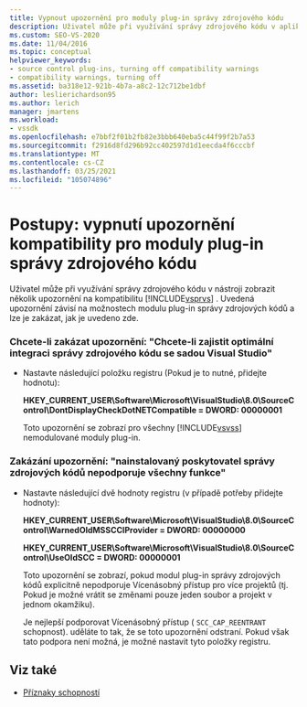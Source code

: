 ```yaml
---
title: Vypnout upozornění pro moduly plug-in správy zdrojového kódu
description: Uživatel může při využívání správy zdrojového kódu v aplikaci Visual Studio zobrazit několik upozornění na kompatibilitu. Přečtěte si, jak tato upozornění zakázat.
ms.custom: SEO-VS-2020
ms.date: 11/04/2016
ms.topic: conceptual
helpviewer_keywords:
- source control plug-ins, turning off compatibility warnings
- compatibility warnings, turning off
ms.assetid: ba318e12-921b-4b7a-a8c2-12c712be1dbf
author: leslierichardson95
ms.author: lerich
manager: jmartens
ms.workload:
- vssdk
ms.openlocfilehash: e7bbf2f01b2fb82e3bbb640eba5c44f99f2b7a53
ms.sourcegitcommit: f2916d8fd296b92cc402597d1d1eecda4f6cccbf
ms.translationtype: MT
ms.contentlocale: cs-CZ
ms.lasthandoff: 03/25/2021
ms.locfileid: "105074896"
---
```

# <a name="how-to-turn-off-compatibility-warnings-for-source-control-plug-ins"></a>Postupy: vypnutí upozornění kompatibility pro moduly plug-in správy zdrojového kódu

Uživatel může při využívání správy zdrojového kódu v nástroji zobrazit několik upozornění na kompatibilitu [!INCLUDE[vsprvs](../code-quality/includes/vsprvs_md.md)] . Uvedená upozornění závisí na možnostech modulu plug-in správy zdrojových kódů a lze je zakázat, jak je uvedeno zde.

### <a name="to-disable-the-warning-to-ensure-optimal-source-control-integration-with-visual-studio"></a>Chcete-li zakázat upozornění: "Chcete-li zajistit optimální integraci správy zdrojového kódu se sadou Visual Studio"

- Nastavte následující položku registru (Pokud je to nutné, přidejte hodnotu):

   **HKEY_CURRENT_USER\Software\Microsoft\VisualStudio\8.0\SourceControl\DontDisplayCheckDotNETCompatible = DWORD: 00000001**

   Toto upozornění se zobrazí pro všechny [!INCLUDE[vsvss](../extensibility/includes/vsvss_md.md)] nemodulované moduly plug-in.

### <a name="to-disable-the-warning-the-installed-source-control-provider-does-not-support-all-the-capabilities"></a>Zakázání upozornění: "nainstalovaný poskytovatel správy zdrojových kódů nepodporuje všechny funkce"

- Nastavte následující dvě hodnoty registru (v případě potřeby přidejte hodnoty):

     **HKEY_CURRENT_USER\Software\Microsoft\VisualStudio\8.0\SourceControl\WarnedOldMSSCCIProvider = DWORD: 00000000**

    **HKEY_CURRENT_USER\Software\Microsoft\VisualStudio\8.0\SourceControl\UseOldSCC = DWORD: 00000001**

     Toto upozornění se zobrazí, pokud modul plug-in správy zdrojových kódů explicitně nepodporuje Vícenásobný přístup pro více projektů (tj. Pokud je možné vrátit se změnami pouze jeden soubor a projekt v jednom okamžiku).

     Je nejlepší podporovat Vícenásobný přístup ( `SCC_CAP_REENTRANT` schopnost). uděláte to tak, že se toto upozornění odstraní. Pokud však tato podpora není možná, je možné nastavit tyto položky registru.

## <a name="see-also"></a>Viz také

- [Příznaky schopností](../extensibility/capability-flags.md)
